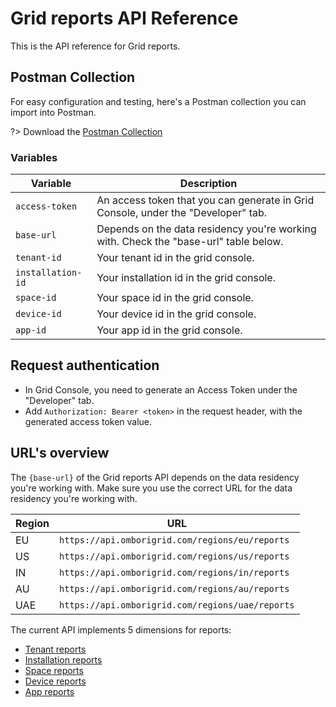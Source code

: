 # Grid reports API Reference

This is the API reference for Grid reports.

## Postman Collection
For easy configuration and testing, here's a Postman collection you can import into Postman.

?> Download the [Postman Collection](/grid-reports/grid-reports.postman-collection.json ':ignore')

### Variables

| Variable          | Description                                                                          |
|-------------------|--------------------------------------------------------------------------------------|
| `access-token`    | An access token that you can generate in Grid Console, under the "Developer" tab.    |
| `base-url`        | Depends on the data residency you're working with. Check the "base-url" table below. |
| `tenant-id`       | Your tenant id in the grid console.                                                  |
| `installation-id` | Your installation id in the grid console.                                            |
| `space-id`        | Your space id in the grid console.                                                   |
| `device-id`       | Your device id in the grid console.                                                  |
| `app-id`          | Your app id in the grid console.                                                     |

## Request authentication
- In Grid Console, you need to generate an Access Token under the "Developer" tab.
- Add `Authorization: Bearer <token>` in the request header, with the generated access token value.

## URL's overview

The `{base-url}` of the Grid reports API depends on the data residency you're working with. Make sure you use the correct URL for the data residency you're working with.

| Region | URL                                              |
| ------ | ------------------------------------------------ |
| EU     | `https://api.omborigrid.com/regions/eu/reports`  |
| US     | `https://api.omborigrid.com/regions/us/reports`  |
| IN     | `https://api.omborigrid.com/regions/in/reports`  |
| AU     | `https://api.omborigrid.com/regions/au/reports`  |
| UAE    | `https://api.omborigrid.com/regions/uae/reports` |

The current API implements 5 dimensions for reports:

- [Tenant reports](/grid-reports/tenant-reports)
- [Installation reports](/grid-reports/installation-reports)
- [Space reports](/grid-reports/space-reports)
- [Device reports](/grid-reports/device-reports)
- [App reports](/grid-reports/app-reports)
